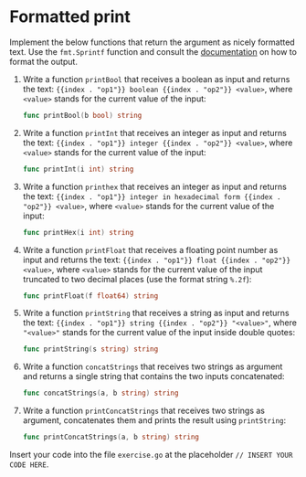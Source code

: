# Formatted print

Implement the below functions that return the argument as nicely formatted text. Use the `fmt.Sprintf` function and consult the [documentation](https://pkg.go.dev/fmt#hdr-Printing) on how to format the output.

1. Write a function `printBool` that receives a boolean as input and returns the text: `{{index . "op1"}} boolean {{index . "op2"}} <value>`, where `<value>` stands for the current value of the input:
   
   ```go
   func printBool(b bool) string
   ```

2. Write a function `printInt` that receives an integer  as input and returns the text: `{{index . "op1"}} integer {{index . "op2"}} <value>`, where `<value>` stands for the current value of the input:
   
   ```go
   func printInt(i int) string
   ```

3. Write a function `printhex` that receives an integer as input and returns the text: `{{index . "op1"}} integer in hexadecimal form {{index . "op2"}} <value>`, where `<value>` stands for the current value of the input:
   
   ```go
   func printHex(i int) string
   ```

4. Write a function `printFloat` that receives a floating point number as input and returns the text: `{{index . "op1"}} float {{index . "op2"}} <value>`, where `<value>` stands for the current value of the input truncated to two decimal places (use the format string `%.2f`):
   
   ```go
   func printFloat(f float64) string
   ```

4. Write a function `printString` that receives a string as input and returns the text: `{{index . "op1"}} string {{index . "op2"}} "<value>"`, where `"<value>"` stands for the current value of the input inside double quotes:
   
   ```go
   func printString(s string) string
   ```

5. Write a function `concatStrings` that receives two strings as argument and returns a single string that contains the two inputs concatenated:
   
   ```go
   func concatStrings(a, b string) string
   ```

6. Write a function `printConcatStrings` that receives two strings as argument, concatenates them and prints the result using `printString`:
   
   ```go
   func printConcatStrings(a, b string) string
   ```

Insert your code into the file `exercise.go` at the placeholder `// INSERT YOUR CODE HERE`.
